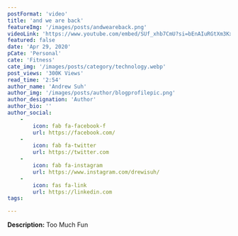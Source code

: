 ```yaml
---
postFormat: 'video'
title: 'and we are back'
featureImg: '/images/posts/andweareback.png'
videoLink: 'https://www.youtube.com/embed/SUf_xhb7CmU?si=bEnAIuRGtXm3Kx-8'
featured: false
date: 'Apr 29, 2020'
pCate: 'Personal'
cate: 'Fitness'
cate_img: '/images/posts/category/technology.webp'
post_views: '300K Views'
read_time: '2:54'
author_name: 'Andrew Suh'
author_img: '/images/posts/author/blogprofilepic.png'
author_designation: 'Author'
author_bio: ''
author_social:
    -
        icon: fab fa-facebook-f
        url: https://facebook.com/
    -
        icon: fab fa-twitter
        url: https://twitter.com
    -
        icon: fab fa-instagram
        url: https://www.instagram.com/drewisuh/
    - 
        icon: fas fa-link
        url: https://linkedin.com
tags: 

---
```


**Description:** Too Much Fun





